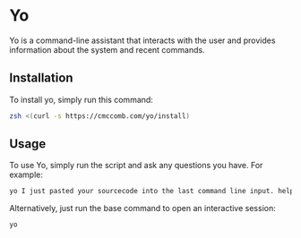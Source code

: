 # Yo 

Yo is a command-line assistant that interacts with the user and provides information about the system and recent commands.

## Installation

To install yo, simply run this command:
```zsh
zsh <(curl -s https://cmccomb.com/yo/install)
```

## Usage

To use Yo, simply run the script and ask any questions you have. For example:
```bash
yo I just pasted your sourcecode into the last command line input. help me write a readme.md for you.
```

Alternatively, just run the base command to open an interactive session:
```bash
yo
``` 

